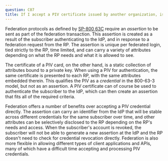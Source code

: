 ```yaml
---
question: C07
title: If I accept a PIV certificate issued by another organization, is that federation?
---
```

Federation protocols as defined by [SP-800 63C](https://pages.nist.gov/800-63-3/sp800-63c/) require an _assertion_ to be sent as part of the federation transaction. This assertion is created as a result of the subscriber authenticating to the IdP, and in response to a federation request from the RP. The assertion is unique per federated login, tied strictly to the RP, time limited, and can carry a variety of attributes depending on what the RP needs and what it is allowed to see. 

The certificate of a PIV card, on the other hand, is a static collection of attributes bound to a private key. When using a PIV for authentication, the same certificate is presented to each RP, with the same attributes embedded therein. This qualifies the PIV as a _credential_ in the 800-63-3 model, but not as an assertion. A PIV certificate can of course be used to authenticate the subscriber to the IdP, which can then create an assertion that fits all of the required criteria. 

Federation offers a number of benefits over accepting a PIV credential directly. The assertion can carry an identifier from the IdP that will be stable across different credentials for the same subscriber over time, and other attributes can be selectively disclosed to the RP depending on the RP's needs and access. When the subscriber's account is revoked, the subscriber will not be able to generate a new assertion at the IdP and the RP doesn't need to check for credential revocation directly. Federation is also more flexible in allowing different types of client applications and APIs, many of which have a difficult time accepting and processing PIV credentials.
